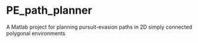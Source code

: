 # PE_path_planner
A Matlab project for planning pursuit-evasion paths in 2D simply connected polygonal environments

